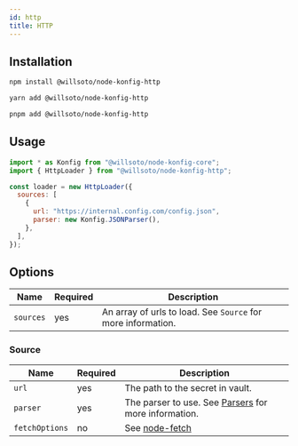 ```yaml
---
id: http
title: HTTP
---
```


## Installation

```bash
npm install @willsoto/node-konfig-http
```

```bash
yarn add @willsoto/node-konfig-http
```

```bash
pnpm add @willsoto/node-konfig-http
```

## Usage

```javascript
import * as Konfig from "@willsoto/node-konfig-core";
import { HttpLoader } from "@willsoto/node-konfig-http";

const loader = new HttpLoader({
  sources: [
    {
      url: "https://internal.config.com/config.json",
      parser: new Konfig.JSONParser(),
    },
  ],
});
```

## Options

| Name      | Required | Description                                                  |
| --------- | -------- | ------------------------------------------------------------ |
| `sources` | yes      | An array of urls to load. See `Source` for more information. |

### Source

| Name           | Required | Description                                                                    |
| -------------- | -------- | ------------------------------------------------------------------------------ |
| `url`          | yes      | The path to the secret in vault.                                               |
| `parser`       | yes      | The parser to use. See [Parsers](../parsers/overview.md) for more information. |
| `fetchOptions` | no       | See [node-fetch](https://github.com/node-fetch/node-fetch)                     |
